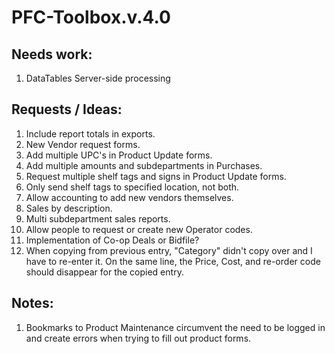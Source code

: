 # PFC-Toolbox.v.4.0

## Needs work:
<ol>
  <li>DataTables Server-side processing</li>
</ol>
  
## Requests / Ideas:
<ol>
  <li>Include report totals in exports.</li>
  <li>New Vendor request forms.</li>
  <li>Add multiple UPC's in Product Update forms.</li>
  <li>Add multiple amounts and subdepartments in Purchases.</li>
  <li>Request multiple shelf tags and signs in Product Update forms.</li>
  <li>Only send shelf tags to specified location, not both.</li>
  <li>Allow accounting to add new vendors themselves.</li>
  <li>Sales by description.</li>
  <li>Multi subdepartment sales reports.</li>
  <li>Allow people to request or create new Operator codes.</li>
  <li>Implementation of Co-op Deals or Bidfile?</li>
  <li>When copying from previous entry, "Category" didn't copy over and I have to re-enter it. On the same line, the Price, Cost, and re-order code should disappear for the copied entry.</li>
</ol>

## Notes:
<ol>
  <li>Bookmarks to Product Maintenance circumvent the need to be logged in and create errors when trying to fill out product forms.</li>
</ol>

